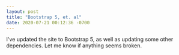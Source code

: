 ```yaml
---
layout: post
title: "Bootstrap 5, et. al"
date: 2020-07-21 00:12:36 -0700
---
```


I've updated the site to Bootstrap 5, as well as updating some other dependencies. Let me know if anything seems broken.
